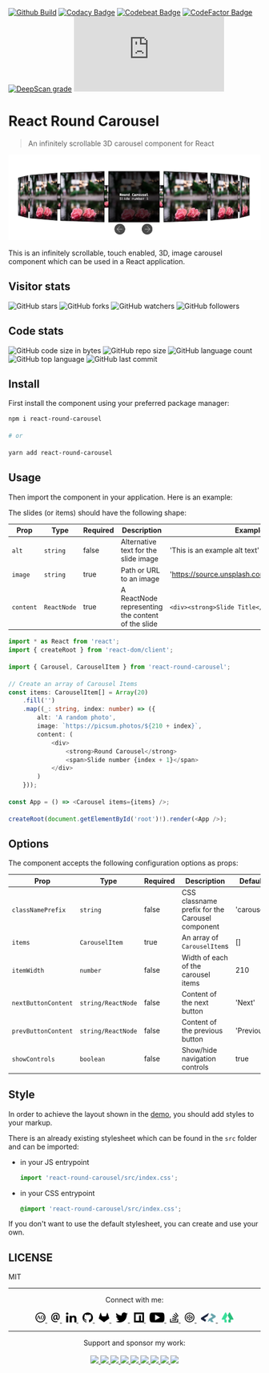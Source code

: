 [![Github Build](https://github.com/scriptex/react-round-carousel/workflows/Build/badge.svg)](https://github.com/scriptex/react-round-carousel/actions?query=workflow%3ABuild)
[![Codacy Badge](https://app.codacy.com/project/badge/Grade/34d3d75710534dc6a38c3584a1dcd068)](https://www.codacy.com/gh/scriptex/react-round-carousel/dashboard?utm_source=github.com&utm_medium=referral&utm_content=scriptex/react-round-carousel&utm_campaign=Badge_Grade)
[![Codebeat Badge](https://codebeat.co/badges/d765a4c8-2c0e-44f2-89c3-fa364fdc14e6)](https://codebeat.co/projects/github-com-scriptex-react-round-carousel-master)
[![CodeFactor Badge](https://www.codefactor.io/repository/github/scriptex/react-round-carousel/badge)](https://www.codefactor.io/repository/github/scriptex/react-round-carousel)
[![DeepScan grade](https://deepscan.io/api/teams/3574/projects/5257/branches/40799/badge/grade.svg)](https://deepscan.io/dashboard#view=project&tid=3574&pid=5257&bid=40799)
[![Analytics](https://ga-beacon-361907.ew.r.appspot.com/UA-83446952-1/github.com/scriptex/react-round-carousel/README.md?pixel)](https://github.com/scriptex/react-round-carousel/)

# React Round Carousel

> An infinitely scrollable 3D carousel component for React

[![Demo](https://raw.githubusercontent.com/scriptex/react-round-carousel/master/screenshot.png)](https://react-round-carousel.atanas.info/)

This is an infinitely scrollable, touch enabled, 3D, image carousel component which can be used in a React application.

## Visitor stats

![GitHub stars](https://img.shields.io/github/stars/scriptex/react-round-carousel?style=social)
![GitHub forks](https://img.shields.io/github/forks/scriptex/react-round-carousel?style=social)
![GitHub watchers](https://img.shields.io/github/watchers/scriptex/react-round-carousel?style=social)
![GitHub followers](https://img.shields.io/github/followers/scriptex?style=social)

## Code stats

![GitHub code size in bytes](https://img.shields.io/github/languages/code-size/scriptex/react-round-carousel)
![GitHub repo size](https://img.shields.io/github/repo-size/scriptex/react-round-carousel?style=plastic)
![GitHub language count](https://img.shields.io/github/languages/count/scriptex/react-round-carousel?style=plastic)
![GitHub top language](https://img.shields.io/github/languages/top/scriptex/react-round-carousel?style=plastic)
![GitHub last commit](https://img.shields.io/github/last-commit/scriptex/react-round-carousel?style=plastic)

## Install

First install the component using your preferred package manager:

```sh
npm i react-round-carousel

# or

yarn add react-round-carousel
```

## Usage

Then import the component in your application. Here is an example:

The slides (or items) should have the following shape:

| Prop      | Type        | Required | Description                                       | Example                                      |
| --------- | ----------- | -------- | ------------------------------------------------- | -------------------------------------------- |
| `alt`     | `string`    | false    | Alternative text for the slide image              | 'This is an example alt text'                |
| `image`   | `string`    | true     | Path or URL to an image                           | 'https://source.unsplash.com/random/210x210' |
| `content` | `ReactNode` | true     | A ReactNode representing the content of the slide | `<div><strong>Slide Title</strong></div>`    |

```typescript
import * as React from 'react';
import { createRoot } from 'react-dom/client';

import { Carousel, CarouselItem } from 'react-round-carousel';

// Create an array of Carousel Items
const items: CarouselItem[] = Array(20)
	.fill('')
	.map((_: string, index: number) => ({
		alt: 'A random photo',
		image: `https://picsum.photos/${210 + index}`,
		content: (
			<div>
				<strong>Round Carousel</strong>
				<span>Slide number {index + 1}</span>
			</div>
		)
	}));

const App = () => <Carousel items={items} />;

createRoot(document.getElementById('root')!).render(<App />);
```

## Options

The component accepts the following configuration options as props:

| Prop                | Type               | Required | Description                                     | Default    |
| ------------------- | ------------------ | -------- | ----------------------------------------------- | ---------- |
| `classNamePrefix`   | `string`           | false    | CSS classname prefix for the Carousel component | 'carousel' |
| `items`             | `CarouselItem`     | true     | An array of `CarouselItem`s                     | []         |
| `itemWidth`         | `number`           | false    | Width of each of the carousel items             | 210        |
| `nextButtonContent` | `string/ReactNode` | false    | Content of the next button                      | 'Next'     |
| `prevButtonContent` | `string/ReactNode` | false    | Content of the previous button                  | 'Previous' |
| `showControls`      | `boolean`          | false    | Show/hide navigation controls                   | true       |

## Style

In order to achieve the layout shown in the [demo](https://react-round-carousel.atanas.info), you should add styles to your markup.

There is an already existing stylesheet which can be found in the `src` folder and can be imported:

-   in your JS entrypoint
    ```javascript
    import 'react-round-carousel/src/index.css';
    ```
-   in your CSS entrypoint
    ```css
    @import 'react-round-carousel/src/index.css';
    ```

If you don't want to use the default stylesheet, you can create and use your own.

## LICENSE

MIT

---

<div align="center">
    Connect with me:
</div>

<br />

<div align="center">
    <a href="https://atanas.info">
        <img src="https://raw.githubusercontent.com/scriptex/socials/master/styled-assets/logo.svg" height="20" alt="">
    </a>
    &nbsp;
    <a href="mailto:hi@atanas.info">
        <img src="https://raw.githubusercontent.com/scriptex/socials/master/styled-assets/email.svg" height="20" alt="">
    </a>
    &nbsp;
    <a href="https://www.linkedin.com/in/scriptex/">
        <img src="https://raw.githubusercontent.com/scriptex/socials/master/styled-assets/linkedin.svg" height="20" alt="">
    </a>
    &nbsp;
    <a href="https://github.com/scriptex">
        <img src="https://raw.githubusercontent.com/scriptex/socials/master/styled-assets/github.svg" height="20" alt="">
    </a>
    &nbsp;
    <a href="https://gitlab.com/scriptex">
        <img src="https://raw.githubusercontent.com/scriptex/socials/master/styled-assets/gitlab.svg" height="20" alt="">
    </a>
    &nbsp;
    <a href="https://twitter.com/scriptexbg">
        <img src="https://raw.githubusercontent.com/scriptex/socials/master/styled-assets/twitter.svg" height="20" alt="">
    </a>
    &nbsp;
    <a href="https://www.npmjs.com/~scriptex">
        <img src="https://raw.githubusercontent.com/scriptex/socials/master/styled-assets/npm.svg" height="20" alt="">
    </a>
    &nbsp;
    <a href="https://www.youtube.com/user/scriptex">
        <img src="https://raw.githubusercontent.com/scriptex/socials/master/styled-assets/youtube.svg" height="20" alt="">
    </a>
    &nbsp;
    <a href="https://stackoverflow.com/users/4140082/atanas-atanasov">
        <img src="https://raw.githubusercontent.com/scriptex/socials/master/styled-assets/stackoverflow.svg" height="20" alt="">
    </a>
    &nbsp;
    <a href="https://codepen.io/scriptex/">
        <img src="https://raw.githubusercontent.com/scriptex/socials/master/styled-assets/codepen.svg" width="20" alt="">
    </a>
    &nbsp;
    <a href="https://profile.codersrank.io/user/scriptex">
        <img src="https://raw.githubusercontent.com/scriptex/socials/master/styled-assets/codersrank.svg" height="20" alt="">
    </a>
    &nbsp;
    <a href="https://linktr.ee/scriptex">
        <img src="https://raw.githubusercontent.com/scriptex/socials/master/styled-assets/linktree.svg" height="20" alt="">
    </a>
</div>

---

<div align="center">
Support and sponsor my work:
<br />
<br />
<a href="https://twitter.com/intent/tweet?text=Checkout%20this%20awesome%20developer%20profile%3A&url=https%3A%2F%2Fgithub.com%2Fscriptex&via=scriptexbg&hashtags=software%2Cgithub%2Ccode%2Cawesome" title="Tweet">
	<img src="https://img.shields.io/badge/Tweet-Share_my_profile-blue.svg?logo=twitter&color=38A1F3" />
</a>
<a href="https://paypal.me/scriptex" title="Donate on Paypal">
	<img src="https://img.shields.io/badge/Donate-Support_me_on_PayPal-blue.svg?logo=paypal&color=222d65" />
</a>
<a href="https://revolut.me/scriptex" title="Donate on Revolut">
	<img src="https://img.shields.io/endpoint?url=https://raw.githubusercontent.com/scriptex/scriptex/master/badges/revolut.json" />
</a>
<a href="https://patreon.com/atanas" title="Become a Patron">
	<img src="https://img.shields.io/badge/Become_Patron-Support_me_on_Patreon-blue.svg?logo=patreon&color=e64413" />
</a>
<a href="https://ko-fi.com/scriptex" title="Buy Me A Coffee">
	<img src="https://img.shields.io/badge/Donate-Buy%20me%20a%20coffee-yellow.svg?logo=ko-fi" />
</a>
<a href="https://liberapay.com/scriptex/donate" title="Donate on Liberapay">
	<img src="https://img.shields.io/liberapay/receives/scriptex?label=Donate%20on%20Liberapay&logo=liberapay" />
</a>
<a href="https://img.shields.io/endpoint?url=https://raw.githubusercontent.com/scriptex/scriptex/master/badges/bitcoin.json" title="Donate Bitcoin">
	<img src="https://img.shields.io/endpoint?url=https://raw.githubusercontent.com/scriptex/scriptex/master/badges/bitcoin.json" />
</a>
<a href="https://img.shields.io/endpoint?url=https://raw.githubusercontent.com/scriptex/scriptex/master/badges/etherium.json" title="Donate Etherium">
	<img src="https://img.shields.io/endpoint?url=https://raw.githubusercontent.com/scriptex/scriptex/master/badges/etherium.json" />
</a>
<a href="https://img.shields.io/endpoint?url=https://raw.githubusercontent.com/scriptex/scriptex/master/badges/shiba-inu.json" title="Donate Shiba Inu">
	<img src="https://img.shields.io/endpoint?url=https://raw.githubusercontent.com/scriptex/scriptex/master/badges/shiba-inu.json" />
</a>
</div>
